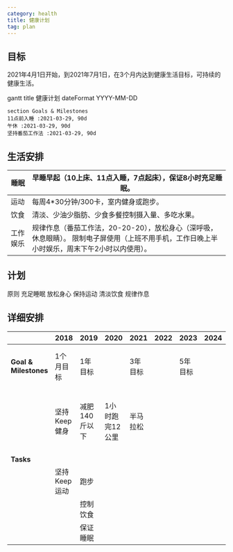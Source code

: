 ```yaml
---
category: health
title: 健康计划
tag: plan
---
```


## 目标

2021年4月1日开始，到2021年7月1日，在3个月内达到健康生活目标，可持续的健康生活。

<div class="mermaid">
    gantt
    title 健康计划
    dateFormat  YYYY-MM-DD

    section Goals & Milestones
    11点前入睡 :2021-03-29, 90d
    午休 :2021-03-29, 90d
    坚持番茄工作法 :2021-03-29, 90d
</div>

## 生活安排

| 睡眠     | 早睡早起（10上床、11点入睡，7点起床），保证8小时充足睡眠。   |
| -------- | ------------------------------------------------------------ |
| 运动     | 每周4*30分钟/300卡，室内健身或跑步。                         |
| 饮食     | 清淡、少油少脂肪、少食多餐控制摄入量、多吃水果。             |
| 工作娱乐 | 规律作息（番茄工作法，20-20-20），放松身心（深呼吸，休息眼睛）。 限制电子屏使用（上班不用手机，工作日晚上半小时娱乐，周末下午2小时以内使用）。 |



## 计划

原则
充足睡眠
放松身心
保持运动
清淡饮食
规律作息


## 详细安排


|                       | 2018         | 2019          | 2020            | 2021     | 2022 | 2023    | 2024 | 2025 | 2026 | 2027 | 2028     |              |
| --------------------- | ------------ | ------------- | --------------- | -------- | ---- | ------- | ---- | ---- | ---- | ---- | -------- | ------------ |
| **Goal & Milestones** | 1个月目标    | 1年目标       |                 | 3年目标  |      | 5年目标 |      |      |      |      | 10年目标 | 终极目标     |
|                       | 坚持Keep健身 | 减肥140斤以下 | 1小时跑完12公里 | 半马拉松 |      |         |      |      |      |      |          | 身体年轻健康 |
| **Tasks**             |              |               |                 |          |      |         |      |      |      |      |          |              |
|                       | 坚持Keep运动 | 跑步          |                 |          |      |         |      |      |      |      |          |              |
|                       |              | 控制饮食      |                 |          |      |         |      |      |      |      |          |              |
|                       |              | 保证睡眠      |                 |          |      |         |      |      |      |      |          |              |



